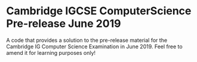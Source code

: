 # Cambridge IGCSE ComputerScience Pre-release June 2019
A code that provides a solution to the pre-release material for the Cambridge IG Computer Science Examination in June 2019.
Feel free to amend it for learning purposes only!
